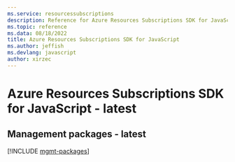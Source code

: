 ```yaml
---
ms.service: resourcessubscriptions
description: Reference for Azure Resources Subscriptions SDK for JavaScript
ms.topic: reference
ms.data: 08/18/2022
title: Azure Resources Subscriptions SDK for JavaScript
ms.author: jeffish
ms.devlang: javascript
author: xirzec
---
```

# Azure Resources Subscriptions SDK for JavaScript - latest

## Management packages - latest
[!INCLUDE [mgmt-packages](resources-subscriptions-mgmt-index.md)]